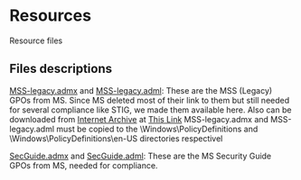 # Resources
Resource files

## Files descriptions
[MSS-legacy.admx](MSS-legacy.admx) and [MSS-legacy.adml](MSS-legacy.adml): These are the MSS (Legacy) GPOs from MS. Since MS deleted most of their link to them but still needed for several compliance like STIG, we made them available here. Also can be downloaded from [Internet Archive](https://Archive.org) at [This Link](https://web.archive.org/web/20200723045549/https://msdnshared.blob.core.windows.net/media/2016/10/MSS-legacy.zip)
MSS-legacy.admx and MSS-legacy.adml must be copied to the \Windows\PolicyDefinitions and \Windows\PolicyDefinitions\en-US directories respectivel

[SecGuide.admx](SecGuide.admx) and [SecGuide.adml](SecGuide.adml): These are the MS Security Guide GPOs from MS, needed for compliance. 
